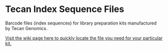 # Tecan Index Sequence Files  
Barcode files (index sequences) for library preparation kits manufactured by Tecan Genomics.  
  
[Visit the wiki page here to quickly locate the file you need for your particular kit.](https://github.com/tecangenomics/Tecan-Barcodes/wiki)